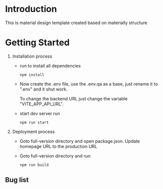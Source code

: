 # Introduction

This is material design template created based on materially structure

# Getting Started

1. Installation process

   - run to install all dependencies

     `npm install`
   - Now create the .env file, use the .env.qa as a base, just rename it to ".env" and it shut work.

     To change the backend URL just change the variable "VITE_APP_API_URL".
   - start dev server run

     `npm run start`
2. Deployment process

   - Goto full-version directory and open package.json. Update homepage URL to the production URL
   - Goto full-version directory and run

     ``npm run build``

## Bug list
